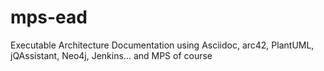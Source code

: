 # mps-ead
Executable Architecture Documentation using Asciidoc, arc42, PlantUML, jQAssistant, Neo4j, Jenkins... and MPS of course
